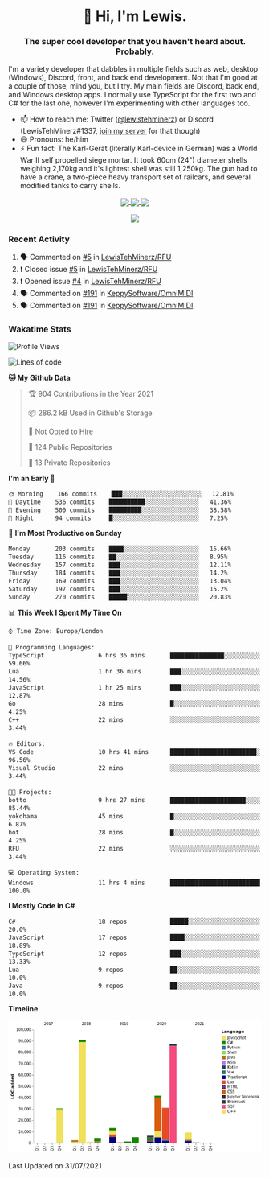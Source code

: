 <h1 align="center">👋 Hi, I'm Lewis.</h1>
<h3 align="center">The super cool developer that you haven't heard about. Probably.</h3>

I'm a variety developer that dabbles in multiple fields such as web, desktop (Windows), Discord, front, and back end development. Not that I'm good at a couple of those, mind you, but I try. My main fields are Discord, back end, and Windows desktop apps. I normally use TypeScript for the first two and C# for the last one, however I'm experimenting with other languages too.

- 📫 How to reach me: Twitter ([@lewistehminerz](https://twitter.com/lewistehminerz)) or Discord (LewisTehMinerz#1337, [join my server](https://discord.gg/XnUh7JB) for that though)
- 😄 Pronouns: he/him
- ⚡ Fun fact: The Karl-Gerät (literally Karl-device in German) was a World War II self propelled siege mortar. It took 60cm (24") diameter shells weighing 2,170kg and it's lightest shell was still 1,250kg. The gun had to have a crane, a two-piece heavy transport set of railcars, and several modified tanks to carry shells.

<p align="center">
  <a href="https://github.com/anuraghazra/github-readme-stats">
    <img align="center" src="https://github-readme-stats.vercel.app/api?username=LewisTehMinerz&count_private=true&show_icons=true&theme=gruvbox">
  </a>
  <a href="https://github.com/anuraghazra/github-readme-stats">
    <img align="center" src="https://github-readme-stats.vercel.app/api/top-langs?username=LewisTehMinerz&layout=compact&theme=gruvbox">
  </a>
  <a href="https://github.com/anuraghazra/github-readme-stats">
    <img align="center" src="https://github-readme-stats.vercel.app/api/wakatime?username=LewisTehMinerz&layout=compact&theme=gruvbox">
  </a>
</p>

<p align="center">
  <a href="https://github.com/ryo-ma/github-profile-trophy">
    <img align="center" src="https://github-profile-trophy.vercel.app/?username=ryo-ma&theme=gruvbox">
  </a>
</p>

### Recent Activity
<!--START_SECTION:activity-->
1. 🗣 Commented on [#5](https://github.com/LewisTehMinerz/RFU/issues/5) in [LewisTehMinerz/RFU](https://github.com/LewisTehMinerz/RFU)
2. ❗️ Closed issue [#5](https://github.com/LewisTehMinerz/RFU/issues/5) in [LewisTehMinerz/RFU](https://github.com/LewisTehMinerz/RFU)
3. ❗️ Opened issue [#4](https://github.com/LewisTehMinerz/RFU/issues/4) in [LewisTehMinerz/RFU](https://github.com/LewisTehMinerz/RFU)
4. 🗣 Commented on [#191](https://github.com/KeppySoftware/OmniMIDI/issues/191) in [KeppySoftware/OmniMIDI](https://github.com/KeppySoftware/OmniMIDI)
5. 🗣 Commented on [#191](https://github.com/KeppySoftware/OmniMIDI/issues/191) in [KeppySoftware/OmniMIDI](https://github.com/KeppySoftware/OmniMIDI)
<!--END_SECTION:activity-->

### Wakatime Stats
<!--START_SECTION:waka-->
![Profile Views](http://img.shields.io/badge/Profile%20Views-4-blue)

![Lines of code](https://img.shields.io/badge/From%20Hello%20World%20I%27ve%20Written-328176%20lines%20of%20code-blue)

**🐱 My Github Data** 

> 🏆 904 Contributions in the Year 2021
 > 
> 📦 286.2 kB Used in Github's Storage 
 > 
> 🚫 Not Opted to Hire
 > 
> 📜 124 Public Repositories 
 > 
> 🔑 13 Private Repositories  
 > 
**I'm an Early 🐤** 

```text
🌞 Morning    166 commits    ███░░░░░░░░░░░░░░░░░░░░░░   12.81% 
🌆 Daytime    536 commits    ██████████░░░░░░░░░░░░░░░   41.36% 
🌃 Evening    500 commits    █████████░░░░░░░░░░░░░░░░   38.58% 
🌙 Night      94 commits     █░░░░░░░░░░░░░░░░░░░░░░░░   7.25%

```
📅 **I'm Most Productive on Sunday** 

```text
Monday       203 commits    ████░░░░░░░░░░░░░░░░░░░░░   15.66% 
Tuesday      116 commits    ██░░░░░░░░░░░░░░░░░░░░░░░   8.95% 
Wednesday    157 commits    ███░░░░░░░░░░░░░░░░░░░░░░   12.11% 
Thursday     184 commits    ███░░░░░░░░░░░░░░░░░░░░░░   14.2% 
Friday       169 commits    ███░░░░░░░░░░░░░░░░░░░░░░   13.04% 
Saturday     197 commits    ███░░░░░░░░░░░░░░░░░░░░░░   15.2% 
Sunday       270 commits    █████░░░░░░░░░░░░░░░░░░░░   20.83%

```


📊 **This Week I Spent My Time On** 

```text
⌚︎ Time Zone: Europe/London

💬 Programming Languages: 
TypeScript               6 hrs 36 mins       ███████████████░░░░░░░░░░   59.66% 
Lua                      1 hr 36 mins        ███░░░░░░░░░░░░░░░░░░░░░░   14.56% 
JavaScript               1 hr 25 mins        ███░░░░░░░░░░░░░░░░░░░░░░   12.87% 
Go                       28 mins             █░░░░░░░░░░░░░░░░░░░░░░░░   4.25% 
C++                      22 mins             ░░░░░░░░░░░░░░░░░░░░░░░░░   3.44%

🔥 Editors: 
VS Code                  10 hrs 41 mins      ████████████████████████░   96.56% 
Visual Studio            22 mins             ░░░░░░░░░░░░░░░░░░░░░░░░░   3.44%

🐱‍💻 Projects: 
botto                    9 hrs 27 mins       █████████████████████░░░░   85.44% 
yokohama                 45 mins             █░░░░░░░░░░░░░░░░░░░░░░░░   6.87% 
bot                      28 mins             █░░░░░░░░░░░░░░░░░░░░░░░░   4.25% 
RFU                      22 mins             ░░░░░░░░░░░░░░░░░░░░░░░░░   3.44%

💻 Operating System: 
Windows                  11 hrs 4 mins       █████████████████████████   100.0%

```

**I Mostly Code in C#** 

```text
C#                       18 repos            █████░░░░░░░░░░░░░░░░░░░░   20.0% 
JavaScript               17 repos            ████░░░░░░░░░░░░░░░░░░░░░   18.89% 
TypeScript               12 repos            ███░░░░░░░░░░░░░░░░░░░░░░   13.33% 
Lua                      9 repos             ██░░░░░░░░░░░░░░░░░░░░░░░   10.0% 
Java                     9 repos             ██░░░░░░░░░░░░░░░░░░░░░░░   10.0%

```


**Timeline**

![Chart not found](https://raw.githubusercontent.com/LewisTehMinerz/LewisTehMinerz/master/charts/bar_graph.png) 


 Last Updated on 31/07/2021
<!--END_SECTION:waka-->

